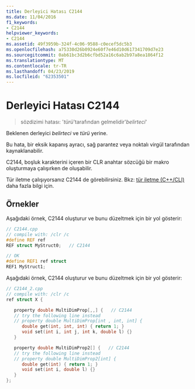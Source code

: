 ```yaml
---
title: Derleyici Hatası C2144
ms.date: 11/04/2016
f1_keywords:
- C2144
helpviewer_keywords:
- C2144
ms.assetid: 49f3959b-324f-4c06-9588-c0ecef5dc5b3
ms.openlocfilehash: a75330d26b0924e60f7e46d10d617341709d7e23
ms.sourcegitcommit: 0ab61bc3d2b6cfbd52a16c6ab2b97a8ea1864f12
ms.translationtype: MT
ms.contentlocale: tr-TR
ms.lasthandoff: 04/23/2019
ms.locfileid: "62353501"
---
```

# <a name="compiler-error-c2144"></a>Derleyici Hatası C2144

> sözdizimi hatası: '*türü*'tarafından gelmelidir'*belirteci*'

Beklenen derleyici *belirteci* ve *türü* yerine.

Bu hata, bir eksik kapanış ayracı, sağ parantez veya noktalı virgül tarafından kaynaklanabilir.

C2144, boşluk karakterini içeren bir CLR anahtar sözcüğü bir makro oluşturmaya çalışırken de oluşabilir.

Tür iletme çalışıyorsanız C2144 de görebilirsiniz. Bkz: [tür iletme (C++/CLI)](../../extensions/type-forwarding-cpp-cli.md) daha fazla bilgi için.

## <a name="examples"></a>Örnekler

Aşağıdaki örnek, C2144 oluşturur ve bunu düzeltmek için bir yol gösterir:

```cpp
// C2144.cpp
// compile with: /clr /c
#define REF ref
REF struct MyStruct0;   // C2144

// OK
#define REF1 ref struct
REF1 MyStruct1;
```

Aşağıdaki örnek, C2144 oluşturur ve bunu düzeltmek için bir yol gösterir:

```cpp
// C2144_2.cpp
// compile with: /clr /c
ref struct X {

   property double MultiDimProp[,,] {   // C2144
   // try the following line instead
   // property double MultiDimProp[int , int, int] {
      double get(int, int, int) { return 1; }
      void set(int i, int j, int k, double l) {}
   }

   property double MultiDimProp2[] {   // C2144
   // try the following line instead
   // property double MultiDimProp2[int] {
      double get(int) { return 1; }
      void set(int i, double l) {}
   }
};
```